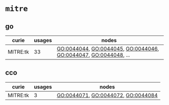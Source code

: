 # `mitre`

## go

| curie    |   usages | nodes                                                                                                                                                                                                                                                                                            |
|----------|----------|--------------------------------------------------------------------------------------------------------------------------------------------------------------------------------------------------------------------------------------------------------------------------------------------------|
| MITRE:tk |       33 | [GO:0044044](http://purl.obolibrary.org/obo/GO_0044044), [GO:0044045](http://purl.obolibrary.org/obo/GO_0044045), [GO:0044046](http://purl.obolibrary.org/obo/GO_0044046), [GO:0044047](http://purl.obolibrary.org/obo/GO_0044047), [GO:0044048](http://purl.obolibrary.org/obo/GO_0044048), ... |

## cco

| curie    |   usages | nodes                                                                                                                                                                     |
|----------|----------|---------------------------------------------------------------------------------------------------------------------------------------------------------------------------|
| MITRE:tk |        3 | [GO:0044071](http://purl.obolibrary.org/obo/GO_0044071), [GO:0044072](http://purl.obolibrary.org/obo/GO_0044072), [GO:0044084](http://purl.obolibrary.org/obo/GO_0044084) |

